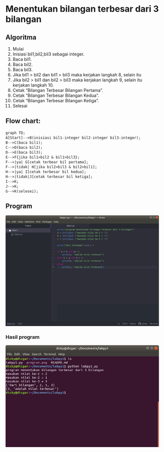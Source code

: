 # Menentukan bilangan terbesar dari 3 bilangan
## Algoritma
1.  Mulai
2.  Inisiasi bil1,bil2,bil3 sebagai integer.
3.  Baca bil1.
4.  Baca bil2.
5.  Baca bil3.
6.  Jika bil1 > bil2 dan bil1 > bil3 maka kerjakan langkah 8, selain itu
7.  Jika bil2 > bil1 dan bil2 > bil3 maka kerjakan langkah 9, selain itu kerjakan langkah 10.
8.  Cetak “Bilangan Terbesar Bilangan Pertama”.
9.  Cetak “Bilangan Terbesar Bilangan Kedua”.
10.  Cetak “Bilangan Terbesar Bilangan Ketiga”.
11.  Selesai

## Flow chart:
```mermaid
graph TD;
A[Start]-->B(inisiasi bil1-integer bil2-integer bil3-integer);
B-->C(baca bil1);
C-->D(baca bil2);
D-->E(baca bil3);
E-->F{jika bil1>bil2 & bil1>bil3};
F-->|ya| G[cetak terbear bil pertama];
F-->|tidak| H[jika bil2>bil3 & bil2>bil1];
H-->|ya| I[cetak terbesar bil kedua];
H-->|tidak|J[cetak terbesar bil ketiga];
I-->K;
J-->K;
G-->K(selesei);
```
## Program
![github](https://github.com/dicgar95/labpy1/blob/master/program.png)

### Hasil program
![github](https://github.com/dicgar95/labpy1/blob/master/hasil.png)
